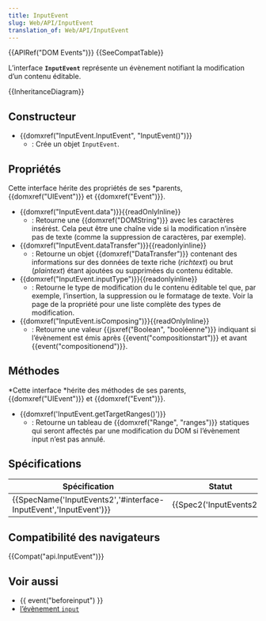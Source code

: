 ```yaml
---
title: InputEvent
slug: Web/API/InputEvent
translation_of: Web/API/InputEvent
---
```

{{APIRef("DOM Events")}} {{SeeCompatTable}}

L’interface **`InputEvent`** représente un évènement notifiant la modification d’un contenu éditable.

{{InheritanceDiagram}}

## Constructeur

- {{domxref("InputEvent.InputEvent", "InputEvent()")}}
  - : Crée un objet `InputEvent`.

## Propriétés

Cette interface hérite des propriétés de ses *parents, {{domxref("UIEvent")}} et {{domxref("Event")}}.

- {{domxref("InputEvent.data")}}{{readOnlyInline}}
  - : Retourne une {{domxref("DOMString")}} avec les caractères insérést. Cela peut être une chaîne vide si la modification n’insère pas de texte (comme la suppression de caractères, par exemple).
- {{domxref("InputEvent.dataTransfer")}}{{readonlyinline}}
  - : Retourne un objet {{domxref("DataTransfer")}} contenant des informations sur des données de texte riche (_richtext_) ou brut (_plaintext_) étant ajoutées ou supprimées du contenu éditable.
- {{domxref("InputEvent.inputType")}}{{readonlyinline}}
  - : Retourne le type de modification du le contenu éditable tel que, par exemple, l’insertion, la suppression ou le formatage de texte. Voir la page de la propriété pour une liste complète des types de modification.
- {{domxref("InputEvent.isComposing")}}{{readOnlyInline}}
  - : Retourne une valeur {{jsxref("Boolean", "booléenne")}} indiquant si l’évènement est émis après {{event("compositionstart")}} et avant {{event("compositionend")}}.

## Méthodes

*Cette interface *hérite des méthodes de ses parents, {{domxref("UIEvent")}} et {{domxref("Event")}}.

- {{domxref('InputEvent.getTargetRanges()')}}
  - : Retourne un tableau de {{domxref("Range", "ranges")}} statiques qui seront affectés par une modification du DOM si l’évènement input n’est pas annulé.

## Spécifications

| Spécification                                                                            | Statut                           | Commentaire          |
| ---------------------------------------------------------------------------------------- | -------------------------------- | -------------------- |
| {{SpecName('InputEvents2','#interface-InputEvent','InputEvent')}} | {{Spec2('InputEvents2')}} | Définition initiale. |

## Compatibilité des navigateurs

{{Compat("api.InputEvent")}}

## Voir aussi

- {{ event("beforeinput") }}
- [l’évènement `input`](/docs/Web/API/InputEvent/input_event)
